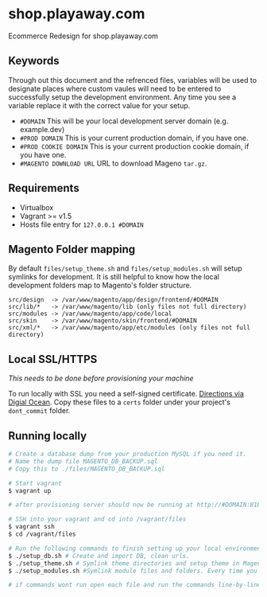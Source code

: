shop.playaway.com
====================

Ecommerce Redesign for shop.playaway.com

## Keywords
Through out this document and the refrenced files, variables will be used to designate places where custom vaules will need to be entered to successfully setup the development environment. Any time you see a variable replace it with the correct value for your setup.

- `#DOMAIN` This will be your local development server domain (e.g. example.dev)
- `#PROD DOMAIN` This is your current production domain, if you have one.
- `#PROD COOKIE DOMAIN` This is your current production cookie domain, if you have one.
- `#MAGENTO DOWNLOAD URL` URL to download Mageno `tar.gz`.

## Requirements

- Virtualbox
- Vagrant >= v1.5
- Hosts file entry for `127.0.0.1 #DOMAIN`

## Magento Folder mapping
By default `files/setup_theme.sh` and `files/setup_modules.sh` will setup symlinks for development. It is still helpful to know how the local development folders map to Magento's folder structure.

```
src/design  -> /var/www/magento/app/design/frontend/#DOMAIN
src/lib/*   -> /var/www/magento/lib (only files not full directory)
src/modules -> /var/www/magento/app/code/local
src/skin    -> /var/www/magento/skin/frontend/#DOMAIN
src/xml/*   -> /var/www/magento/app/etc/modules (only files not full directory)
```

## Local SSL/HTTPS
*This needs to be done before provisioning your machine*

To run locally with SSL you need a self-signed certificate. [Directions via Digial Ocean](https://www.digitalocean.com/community/tutorials/how-to-create-a-ssl-certificate-on-apache-for-ubuntu-14-04#step-two-—-create-a-self-signed-ssl-certificate). 
Copy these files to a `certs` folder under your project's `dont_commit` folder.

## Running locally
```bash
# Create a database dump from your production MySQL if you need it.
# Name the dump file MAGENTO_DB_BACKUP.sql
# Copy this to ./files/MAGENTO_DB_BACKUP.sql

# Start vagrant
$ vagrant up

# after provisioning server should now be running at http://#DOMAIN:8181 and https://#DOMAIN:8383

# SSH into your vagrant and cd into /vagrant/files
$ vagrant ssh
$ cd /vagrant/files

# Run the following commands to finish setting up your local environment.
$ ./setup_db.sh # Create and import DB, clean urls.
$ ./setup_theme.sh # Symlink theme directories and setup theme in Magento admin.
$ ./setup_modules.sh #Symlink module files and folders. Every time you add a new module you will need to run this.

# if commands wont run open each file and run the commands line-by-line.
```
